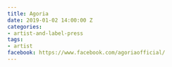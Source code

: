 ```yaml
---
title: Agoria
date: 2019-01-02 14:00:00 Z
categories:
- artist-and-label-press
tags:
- artist
facebook: https://www.facebook.com/agoriaofficial/
---
```


